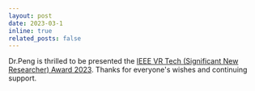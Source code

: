 ```yaml
---
layout: post
date: 2023-03-1
inline: true
related_posts: false
---
```


 Dr.Peng is thrilled to be presented the [IEEE VR Tech (Significant New Researcher) Award 2023](http://ieeevr.org/2023/awards/vgtc/). Thanks for everyone's wishes and continuing support.
